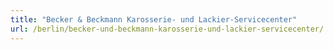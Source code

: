 ```yaml
---
title: "Becker & Beckmann Karosserie- und Lackier-Servicecenter"
url: /berlin/becker-und-beckmann-karosserie-und-lackier-servicecenter/
---
```

